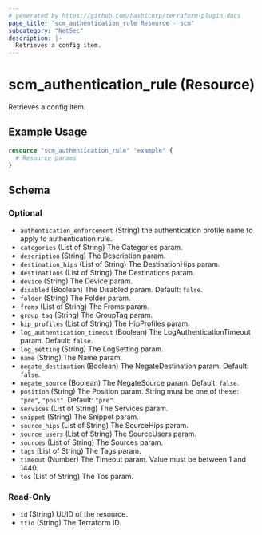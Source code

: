 ```yaml
---
# generated by https://github.com/hashicorp/terraform-plugin-docs
page_title: "scm_authentication_rule Resource - scm"
subcategory: "NetSec"
description: |-
  Retrieves a config item.
---
```


# scm_authentication_rule (Resource)

Retrieves a config item.

## Example Usage

```terraform
resource "scm_authentication_rule" "example" {
  # Resource params
}
```

<!-- schema generated by tfplugindocs -->
## Schema

### Optional

- `authentication_enforcement` (String) the authentication profile name to apply to authentication rule.
- `categories` (List of String) The Categories param.
- `description` (String) The Description param.
- `destination_hips` (List of String) The DestinationHips param.
- `destinations` (List of String) The Destinations param.
- `device` (String) The Device param.
- `disabled` (Boolean) The Disabled param. Default: `false`.
- `folder` (String) The Folder param.
- `froms` (List of String) The Froms param.
- `group_tag` (String) The GroupTag param.
- `hip_profiles` (List of String) The HipProfiles param.
- `log_authentication_timeout` (Boolean) The LogAuthenticationTimeout param. Default: `false`.
- `log_setting` (String) The LogSetting param.
- `name` (String) The Name param.
- `negate_destination` (Boolean) The NegateDestination param. Default: `false`.
- `negate_source` (Boolean) The NegateSource param. Default: `false`.
- `position` (String) The Position param. String must be one of these: `"pre"`, `"post"`. Default: `"pre"`.
- `services` (List of String) The Services param.
- `snippet` (String) The Snippet param.
- `source_hips` (List of String) The SourceHips param.
- `source_users` (List of String) The SourceUsers param.
- `sources` (List of String) The Sources param.
- `tags` (List of String) The Tags param.
- `timeout` (Number) The Timeout param. Value must be between 1 and 1440.
- `tos` (List of String) The Tos param.

### Read-Only

- `id` (String) UUID of the resource.
- `tfid` (String) The Terraform ID.
